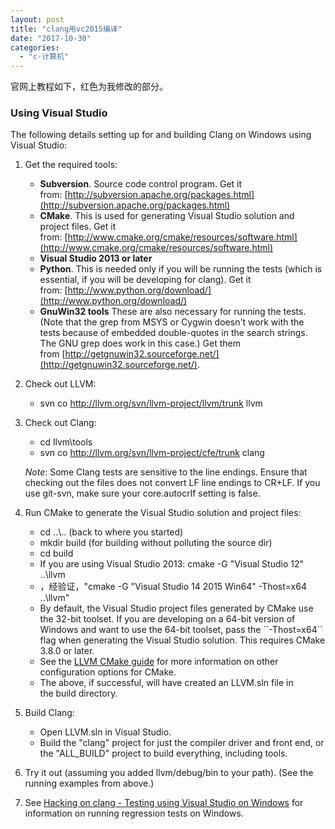 ```yaml
---
layout: post
title: "clang用vc2015编译"
date: "2017-10-30"
categories: 
  - "c-计算机"
---
```


官网上教程如下，红色为我修改的部分。

### Using Visual Studio

The following details setting up for and building Clang on Windows using Visual Studio:

1. Get the required tools:
    - **Subversion**. Source code control program. Get it from: [http://subversion.apache.org/packages.html](http://subversion.apache.org/packages.html)
    - **CMake**. This is used for generating Visual Studio solution and project files. Get it from: [http://www.cmake.org/cmake/resources/software.html](http://www.cmake.org/cmake/resources/software.html)
    - **Visual Studio 2013 or later**
    - **Python**. This is needed only if you will be running the tests (which is essential, if you will be developing for clang). Get it from: [http://www.python.org/download/](http://www.python.org/download/)
    - **GnuWin32 tools** These are also necessary for running the tests. (Note that the grep from MSYS or Cygwin doesn't work with the tests because of embedded double-quotes in the search strings. The GNU grep does work in this case.) Get them from [http://getgnuwin32.sourceforge.net/](http://getgnuwin32.sourceforge.net/).
2. Check out LLVM:
    - svn co http://llvm.org/svn/llvm-project/llvm/trunk llvm
3. Check out Clang:
    
    - cd llvm\\tools
    - svn co http://llvm.org/svn/llvm-project/cfe/trunk clang
    
    _Note_: Some Clang tests are sensitive to the line endings. Ensure that checking out the files does not convert LF line endings to CR+LF. If you use git-svn, make sure your core.autocrlf setting is false.
4. Run CMake to generate the Visual Studio solution and project files:
    - cd ..\\.. (back to where you started)
    - mkdir build (for building without polluting the source dir)
    - cd build
    - If you are using Visual Studio 2013: cmake -G "Visual Studio 12" ..\\llvm
    - ，经验证，"cmake -G "Visual Studio 14 2015 Win64" -Thost=x64 ..\\llvm"
    - By default, the Visual Studio project files generated by CMake use the 32-bit toolset. If you are developing on a 64-bit version of Windows and want to use the 64-bit toolset, pass the \`\`-Thost=x64\`\` flag when generating the Visual Studio solution. This requires CMake 3.8.0 or later.
    - See the [LLVM CMake guide](http://www.llvm.org/docs/CMake.html) for more information on other configuration options for CMake.
    - The above, if successful, will have created an LLVM.sln file in the build directory.
5. Build Clang:
    - Open LLVM.sln in Visual Studio.
    - Build the "clang" project for just the compiler driver and front end, or the "ALL\_BUILD" project to build everything, including tools.
6. Try it out (assuming you added llvm/debug/bin to your path). (See the running examples from above.)
7. See [Hacking on clang - Testing using Visual Studio on Windows](http://clang.llvm.org/hacking.html#testingWindows) for information on running regression tests on Windows.
